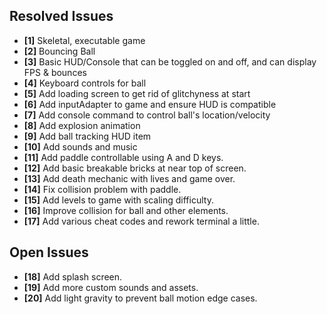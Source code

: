 ## Resolved Issues ##

- **[1]** Skeletal, executable game
- **[2]** Bouncing Ball
- **[3]** Basic HUD/Console that can be toggled on and off, and can display FPS & bounces
- **[4]** Keyboard controls for ball
- **[5]** Add loading screen to get rid of glitchyness at start
- **[6]** Add inputAdapter to game and ensure HUD is compatible
- **[7]** Add console command to control ball's location/velocity
- **[8]** Add explosion animation
- **[9]** Add ball tracking HUD item
- **[10]** Add sounds and music
- **[11]** Add paddle controllable using A and D keys.
- **[12]** Add basic breakable bricks at near top of screen.
- **[13]** Add death mechanic with lives and game over.
- **[14]** Fix collision problem with paddle.
- **[15]** Add levels to game with scaling difficulty.
- **[16]** Improve collision for ball and other elements.
- **[17]** Add various cheat codes and rework terminal a little.

## Open Issues ##

- **[18]** Add splash screen.
- **[19]** Add more custom sounds and assets.
- **[20]** Add light gravity to prevent ball motion edge cases.